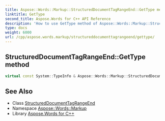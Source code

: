 ```yaml
---
title: Aspose::Words::Markup::StructuredDocumentTagRangeEnd::GetType method
linktitle: GetType
second_title: Aspose.Words for C++ API Reference
description: 'How to use GetType method of Aspose::Words::Markup::StructuredDocumentTagRangeEnd class in C++.'
type: docs
weight: 6000
url: /cpp/aspose.words.markup/structureddocumenttagrangeend/gettype/
---
```

## StructuredDocumentTagRangeEnd::GetType method




```cpp
virtual const System::TypeInfo & Aspose::Words::Markup::StructuredDocumentTagRangeEnd::GetType() const override
```

## See Also

* Class [StructuredDocumentTagRangeEnd](../)
* Namespace [Aspose::Words::Markup](../../)
* Library [Aspose.Words for C++](../../../)
